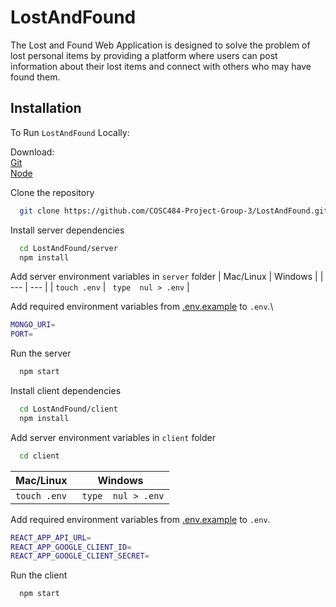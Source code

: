 # LostAndFound

The Lost and Found Web Application is designed to solve the problem of lost personal items by providing a platform where users can post information about their lost items and connect with others who may have found them. 

## Installation

To Run `LostAndFound` Locally:

Download:\
[Git](https://git-scm.com/)\
[Node](https://nodejs.org/en/)

Clone the repository
```bash
  git clone https://github.com/COSC484-Project-Group-3/LostAndFound.git

```

Install server dependencies
```bash
  cd LostAndFound/server
  npm install
```

Add server environment variables in `server` folder
| Mac/Linux | Windows |
| --- | --- |
| `touch .env` | ` type  nul > .env` |

Add required environment variables from [.env.example](https://github.com/COSC484-Project-Group-3/LostAndFound/blob/main/server/.env.example) to `.env`.\

```bash
MONGO_URI=
PORT=
```

Run the server
```bash
  npm start
```

Install client dependencies
```bash
  cd LostAndFound/client
  npm install
```

Add server environment variables in `client` folder
```bash
  cd client
```

| Mac/Linux | Windows |
| --- | --- |
| `touch .env` | ` type  nul > .env` |

Add required environment variables from [.env.example](https://github.com/COSC484-Project-Group-3/LostAndFound/blob/main/client/.env.example) to `.env`.

```bash
REACT_APP_API_URL=
REACT_APP_GOOGLE_CLIENT_ID=
REACT_APP_GOOGLE_CLIENT_SECRET=
```

Run the client
```bash
  npm start
```
